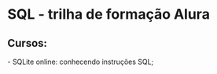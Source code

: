 <h1>SQL - trilha de formação Alura</h1>

<h2><strong>Cursos:</strong></h2>
- SQLite online: conhecendo instruções SQL;
